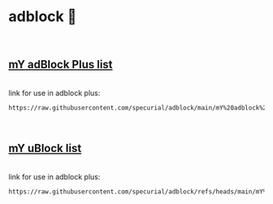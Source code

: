 # adblock :card_index:
<br />

## **[mY adBlock Plus list](https://github.com/specurial/adblock/edit/main/mY%20adblock%20plus%20list.txt)**
<br />
link for use in adblock plus:
<br />

    https://raw.githubusercontent.com/specurial/adblock/main/mY%20adblock%20plus%20list.txt
<br />

## **[mY uBlock list](https://github.com/specurial/adblock/edit/main/mY%20uBlock%20list.txt)**
<br />
link for use in adblock plus:
<br />

    https://raw.githubusercontent.com/specurial/adblock/refs/heads/main/mY%20uBlock%20list.txt
